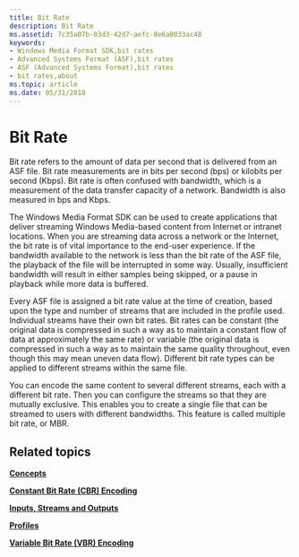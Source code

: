 ```yaml
---
title: Bit Rate
description: Bit Rate
ms.assetid: 7c35a07b-03d3-42d7-aefc-8e6a0033ac48
keywords:
- Windows Media Format SDK,bit rates
- Advanced Systems Format (ASF),bit rates
- ASF (Advanced Systems Format),bit rates
- bit rates,about
ms.topic: article
ms.date: 05/31/2018
---
```


# Bit Rate

Bit rate refers to the amount of data per second that is delivered from an ASF file. Bit rate measurements are in bits per second (bps) or kilobits per second (Kbps). Bit rate is often confused with bandwidth, which is a measurement of the data transfer capacity of a network. Bandwidth is also measured in bps and Kbps.

The Windows Media Format SDK can be used to create applications that deliver streaming Windows Media-based content from Internet or intranet locations. When you are streaming data across a network or the Internet, the bit rate is of vital importance to the end-user experience. If the bandwidth available to the network is less than the bit rate of the ASF file, the playback of the file will be interrupted in some way. Usually, insufficient bandwidth will result in either samples being skipped, or a pause in playback while more data is buffered.

Every ASF file is assigned a bit rate value at the time of creation, based upon the type and number of streams that are included in the profile used. Individual streams have their own bit rates. Bit rates can be constant (the original data is compressed in such a way as to maintain a constant flow of data at approximately the same rate) or variable (the original data is compressed in such a way as to maintain the same quality throughout, even though this may mean uneven data flow). Different bit rate types can be applied to different streams within the same file.

You can encode the same content to several different streams, each with a different bit rate. Then you can configure the streams so that they are mutually exclusive. This enables you to create a single file that can be streamed to users with different bandwidths. This feature is called multiple bit rate, or MBR.

## Related topics

<dl> <dt>

[**Concepts**](concepts.md)
</dt> <dt>

[**Constant Bit Rate (CBR) Encoding**](constant-bit-rate--cbr--encoding.md)
</dt> <dt>

[**Inputs, Streams and Outputs**](inputs-streams-and-outputs.md)
</dt> <dt>

[**Profiles**](profiles.md)
</dt> <dt>

[**Variable Bit Rate (VBR) Encoding**](variable-bit-rate--vbr--encoding.md)
</dt> </dl>

 

 




